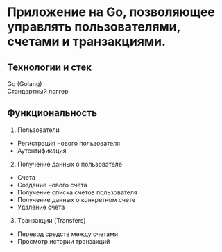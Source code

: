 # Приложение на Go, позволяющее управлять пользователями, счетами и транзакциями. 

## Технологии и стек 
Go (Golang)  
Стандартный логгер 

## Функциональность 
1. Пользователи 
- Регистрация нового пользователя
- Аутентификация  
2. Получение данных о пользователе 
- Счета
- Создание нового счета
- Получение списка счетов пользователя
- Получение данных о конкретном счете
- Удаление счета 
3. Транзакции (Transfers) 
- Перевод средств между счетами
- Просмотр истории транзакций 

